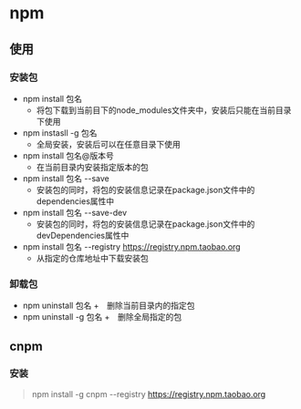 # npm
>

## 使用

### 安装包
- npm install 包名
    + 将包下载到当前目下的node_modules文件夹中，安装后只能在当前目录下使用
- npm instasll -g 包名
    + 全局安装，安装后可以在任意目录下使用
- npm install 包名@版本号
    + 在当前目录内安装指定版本的包
- npm install 包名 --save
    + 安装包的同时，将包的安装信息记录在package.json文件中的dependencies属性中
- npm install 包名 --save-dev
    + 安装包的同时，将包的安装信息记录在package.json文件中的devDependencies属性中
- npm install 包名 --registry https://registry.npm.taobao.org
    + 从指定的仓库地址中下载安装包

### 卸载包
- npm uninstall 包名
    +　删除当前目录内的指定包
- npm uninstall -g 包名
    +　删除全局指定的包

## cnpm
>

### 安装
> npm install -g cnpm --registry https://registry.npm.taobao.org
